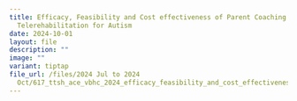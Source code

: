 ```yaml
---
title: Efficacy, Feasibility and Cost effectiveness of Parent Coaching via
  Telerehabilitation for Autism
date: 2024-10-01
layout: file
description: ""
image: ""
variant: tiptap
file_url: /files/2024 Jul to 2024
  Oct/617_ttsh_ace_vbhc_2024_efficacy_feasibility_and_cost_effectiveness_of_parent_coaching_via_telerehab.pdf
---
```

